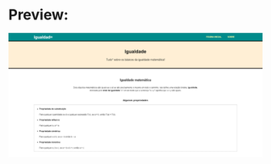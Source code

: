 # Preview:

![Simple website preview](https://raw.githubusercontent.com/cerib/DAWeb/master/TP1/preview.PNG)
